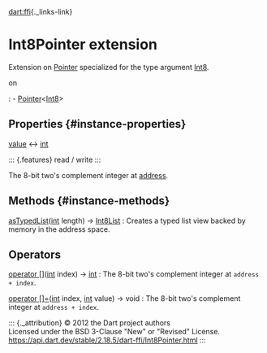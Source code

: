 [dart:ffi](../dart-ffi/dart-ffi-library){._links-link}

Int8Pointer extension
=====================

Extension on [Pointer](pointer-class) specialized for the type argument
[Int8](int8-class).

on

:   -   [Pointer](pointer-class)\<[Int8](int8-class)\>

Properties {#instance-properties}
----------

[value](int8pointer/value) ↔ [int](../dart-core/int-class)

::: {.features}
read / write
:::

The 8-bit two\'s complement integer at [address](pointer/address).

Methods {#instance-methods}
-------

[asTypedList](int8pointer/astypedlist)([int](../dart-core/int-class) length) → [Int8List](../dart-typed_data/int8list-class)
:   Creates a typed list view backed by memory in the address space.

Operators
---------

[operator \[\]](int8pointer/operator_get)([int](../dart-core/int-class) index) → [int](../dart-core/int-class)
:   The 8-bit two\'s complement integer at `address + index`.

[operator \[\]=](int8pointer/operator_put)([int](../dart-core/int-class) index, [int](../dart-core/int-class) value) → void
:   The 8-bit two\'s complement integer at `address + index`.

::: {._attribution}
© 2012 the Dart project authors\
Licensed under the BSD 3-Clause \"New\" or \"Revised\" License.\
<https://api.dart.dev/stable/2.18.5/dart-ffi/Int8Pointer.html>
:::
